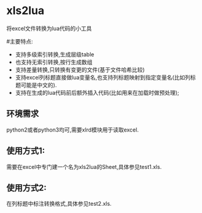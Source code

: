 # xls2lua

将excel文件转换为lua代码的小工具

#主要特点:

- 支持多级索引转换,生成层级table
- 也支持无索引转换,按行生成数组
- 支持差量转换,只转换有变更的文件(基于文件哈希比较)
- 支持excel列标题直接做lua变量名,也支持列标题映射到指定变量名(比如列标题可能是中文的).
- 支持在生成的lua代码前后额外插入代码(比如用来在加载时做预处理);

## 环境需求

python2或者python3均可,需要xlrd模块用于读取excel.

## 使用方式1:

需要在excel中专门建一个名为xls2lua的Sheet,具体参见test1.xls.

## 使用方式2:

在列标题中标注转换格式,具体参见test2.xls.

